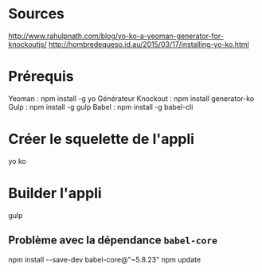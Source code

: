 

# Sources
http://www.rahulpnath.com/blog/yo-ko-a-yeoman-generator-for-knockoutjs/
http://hombredequeso.id.au/2015/03/17/installing-yo-ko.html

# Prérequis

Yeoman : npm install -g yo
Générateur Knockout : npm install generator-ko
Gulp : npm install -g gulp
Babel : npm install -g babel-cli

# Créer le squelette de l'appli

yo ko

# Builder l'appli

gulp

## Problème avec la dépendance `babel-core`

npm install --save-dev babel-core@"~5.8.23"
npm update





